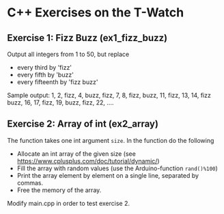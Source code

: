 # C++ Exercises on the T-Watch

## Exercise 1: Fizz Buzz (ex1_fizz_buzz)

Output all integers from 1 to 50, but replace 
  * every third by 'fizz'
  * every fifth by 'buzz'
  * every fifteenth by 'fizz buzz'

Sample output:
  1, 2, fizz, 4, buzz, fizz, 7, 8, fizz, buzz, 11, fizz, 13, 14, fizz buzz, 16, 17, fizz, 19, buzz, fizz, 22, ....

## Exercise 2: Array of int (ex2_array)

The function takes one int argument `size`. In the function do the following
  * Allocate an int array of the given size (see https://www.cplusplus.com/doc/tutorial/dynamic/)
  * Fill the array with random values (use the Arduino-function `rand()%100`)
  * Print the array element by element on a single line, separated by commas.
  * Free the memory of the array.

Modify main.cpp in order to test exercise 2.